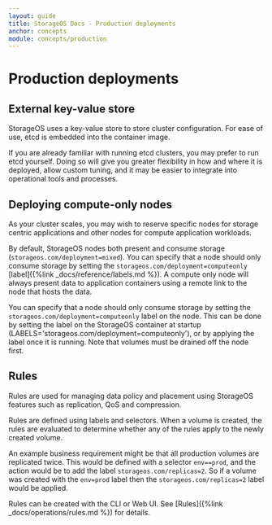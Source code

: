 ```yaml
---
layout: guide
title: StorageOS Docs - Production deployments
anchor: concepts
module: concepts/production
---
```


# Production deployments

## External key-value store

StorageOS uses a key-value store to store cluster configuration. For ease of
use, etcd is embedded into the container image.

If you are already familiar with running etcd clusters, you may prefer to run
etcd yourself. Doing so will give you greater flexibility in how and where it is
deployed, allow custom tuning, and it may be easier to integrate into
operational tools and processes.

## Deploying compute-only nodes

As your cluster scales, you may wish to reserve specific nodes for storage
centric applications and other nodes for compute application workloads.

By default, StorageOS nodes both present and consume storage
(`storageos.com/deployment=mixed`). You can specify that a node should only
consume storage by setting the `storageos.com/deployment=computeonly`
[label]({%link _docs/reference/labels.md %}). A compute only node will always
present data to application containers using a remote link to the node that hosts
the data.

You can specify that a node should only consume storage by setting the
`storageos.com/deployment=computeonly` label on the node. This can be done by
setting the label on the StorageOS container at startup
(LABELS='storageos.com/deployment=computeonly'), or by applying the label once
it is running. Note that volumes must be drained off the node first.

## Rules

Rules are used for managing data policy and placement using StorageOS features
such as replication, QoS and compression.

Rules are defined using labels and selectors. When a volume is created, the
rules are evaluated to determine whether any of the rules apply to the newly
created volume.

An example business requirement might be that all production volumes are
replicated twice. This would be defined with a selector `env==prod`, and the
action would be to add the label `storageos.com/replicas=2`. So if a volume was
created with the `env=prod` label then the `storageos.com/replicas=2` label
would be applied.

Rules can be created with the CLI or Web UI. See [Rules]({%link
_docs/operations/rules.md %}) for details.
